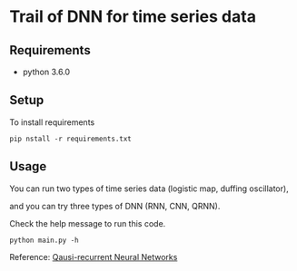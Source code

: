 # Trail of DNN for time series data

## Requirements

- python 3.6.0

## Setup

To install requirements

```shell
pip nstall -r requirements.txt
```

## Usage

You can run two types of time series data (logistic map, duffing oscillator),

and you can try three types of DNN (RNN, CNN, QRNN).

Check the help message to run this code.

```shell
python main.py -h
```

Reference: [Qausi-recurrent Neural Networks](https://arxiv.org/abs/1611.01576)
